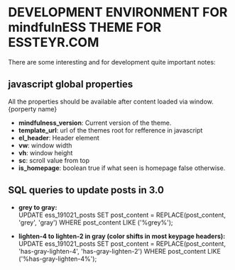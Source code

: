 
# DEVELOPMENT ENVIRONMENT FOR mindfulnESS THEME FOR ESSTEYR.COM

There are some interesting and for development quite important notes:

## javascript global properties

All the properties should be available after content loaded via window.{porperty name}

- **mindfulness_version**: Current version of the theme.
- **template_url**: url of the themes root for refference in javascript
- **el_header**: Header element
- **vw**: window width
- **vh**: window height
- **sc**: scroll value from top
- **is_homepage**: boolean true if what seen is homepage false otherwise.

## SQL queries to update posts in 3.0

- **grey to gray:**<br/>
UPDATE ess_191021_posts SET post_content = REPLACE(post_content, 'grey', 'gray') WHERE post_content LIKE ('%grey%');

- **lighten-4 to lighten-2 in gray (color shifts in most keypage headers):**<br/>
UPDATE ess_191021_posts SET post_content = REPLACE(post_content, 'has-gray-lighten-4', 'has-gray-lighten-2') WHERE post_content LIKE ('%has-gray-lighten-4%');
  